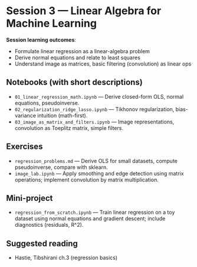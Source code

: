 # Session 3 — Linear Algebra for Machine Learning

**Session learning outcomes**:
- Formulate linear regression as a linear-algebra problem
- Derive normal equations and relate to least squares
- Understand image as matrices, basic filtering (convolution) as linear ops

## Notebooks (with short descriptions)
- `01_linear_regression_math.ipynb` — Derive closed-form OLS, normal equations, pseudoinverse.
- `02_regularization_ridge_lasso.ipynb` — Tikhonov regularization, bias-variance intuition (math-first).
- `03_image_as_matrix_and_filters.ipynb` — Image representations, convolution as Toeplitz matrix, simple filters.

## Exercises
- `regression_problems.md` — Derive OLS for small datasets, compute pseudoinverse, compare with sklearn.
- `image_lab.ipynb` — Apply smoothing and edge detection using matrix operations; implement convolution by matrix multiplication.

## Mini-project
- `regression_from_scratch.ipynb` — Train linear regression on a toy dataset using normal equations and gradient descent; include diagnostics (residuals, R^2).

## Suggested reading
- Hastie, Tibshirani ch.3 (regression basics)
